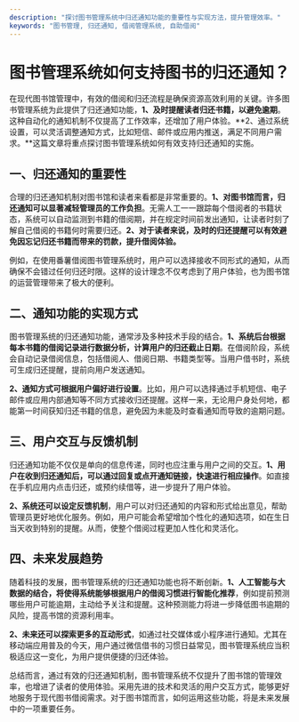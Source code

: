 ```yaml
---
description: "探讨图书管理系统中归还通知功能的重要性与实现方法，提升管理效率。"
keywords: "图书管理, 归还通知, 借阅管理系统, 自助借阅"
---
```

# 图书管理系统如何支持图书的归还通知？

在现代图书馆管理中，有效的借阅和归还流程是确保资源高效利用的关键。许多图书管理系统为此提供了归还通知功能，**1、及时提醒读者归还书籍，以避免逾期**。这种自动化的通知机制不仅提高了工作效率，还增加了用户体验。**2、通过系统设置，可以灵活调整通知方式，比如短信、邮件或应用内推送，满足不同用户需求。**这篇文章将重点探讨图书管理系统如何有效支持归还通知的实施。

## 一、归还通知的重要性

合理的归还通知机制对图书馆和读者来看都是非常重要的。**1、对图书馆而言，归还通知可以显著减轻管理员的工作负担**。无需人工一一跟踪每个借阅者的书籍状态，系统可以自动监测到书籍的借阅期，并在规定时间前发出通知，让读者时刻了解自己借阅的书籍何时需要归还。**2、对于读者来说，及时的归还提醒可以有效避免因忘记归还书籍而带来的罚款，提升借阅体验。**

例如，在使用番薯借阅图书管理系统时，用户可以选择接收不同形式的通知，从而确保不会错过任何归还时限。这样的设计理念不仅考虑到了用户体验，也为图书馆的运营管理带来了极大的便利。

## 二、通知功能的实现方式

图书管理系统的归还通知功能，通常涉及多种技术手段的结合。**1、系统后台根据每本书籍的借阅记录进行数据分析，计算用户的归还截止日期**。在借阅阶段，系统会自动记录借阅信息，包括借阅人、借阅日期、书籍类型等。当用户借书时，系统可生成归还提醒，提前向用户发送通知。

**2、通知方式可根据用户偏好进行设置**。比如，用户可以选择通过手机短信、电子邮件或应用内部通知等不同方式接收归还提醒。这样一来，无论用户身处何地，都能第一时间获知归还书籍的信息，避免因为未能及时查看通知而导致的逾期问题。 

## 三、用户交互与反馈机制

归还通知功能不仅仅是单向的信息传递，同时也应注重与用户之间的交互。**1、用户在收到归还通知后，可以通过回复或点开通知链接，快速进行相应操作**。如直接在手机应用内点击归还，或预约续借等，进一步提升了用户体验。

**2、系统还可以设定反馈机制**，用户可以对归还通知的内容和形式给出意见，帮助管理员更好地优化服务。例如，用户可能会希望增加个性化的通知选项，如在生日当天收到特别的提醒。从而，使整个借阅过程更加人性化和灵活化。

## 四、未来发展趋势

随着科技的发展，图书管理系统的归还通知功能也将不断创新。**1、人工智能与大数据的结合，将使得系统能够根据用户的借阅习惯进行智能化推荐**，例如提前预测哪些用户可能逾期，主动给予关注和提醒。这种预测能力将进一步降低图书逾期的风险，提高书馆的资源利用率。

**2、未来还可以探索更多的互动形式**，如通过社交媒体或小程序进行通知。尤其在移动端应用普及的今天，用户通过微信借书的习惯日益常见，图书管理系统应当积极适应这一变化，为用户提供便捷的归还体验。

总结而言，通过有效的归还通知机制，图书管理系统不仅提升了图书馆的管理效率，也增进了读者的使用体验。采用先进的技术和灵活的用户交互方式，能够更好地服务于现代图书借阅需求。对于图书馆而言，如何运用这些功能，将是未来发展中的一项重要任务。
